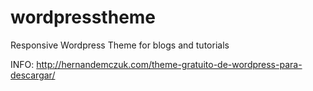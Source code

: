 # wordpresstheme
Responsive Wordpress Theme for blogs and tutorials

INFO: http://hernandemczuk.com/theme-gratuito-de-wordpress-para-descargar/
